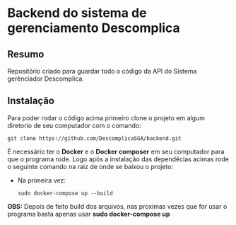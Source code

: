 # Backend do sistema de gerenciamento Descomplica

## Resumo 

Repositório criado para guardar todo o código da API do Sistema gerênciador Descomplica. 

## Instalação

Para poder rodar o código acima primeiro clone o projeto em algum diretorio de seu computador com o comando: 

    git clone https://github.com/DescomplicaSGA/backend.git

É necessário ter o **Docker** e o **Docker composer** em seu computador para que o programa rode.
Logo após a instalação das dependêcias acimas rode o seguinte comando na raiz de onde se baixou o projeto:

- Na primeira vez:

      sudo docker-compose up --build
   
 **OBS:**  Depois de feito build dos arquivos, nas proximas vezes que for usar o programa basta apenas usar **sudo docker-compose up**




